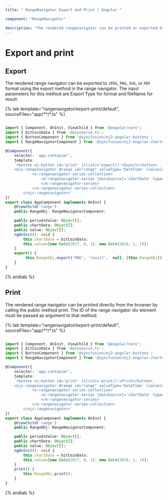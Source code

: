 ```yaml
---
title: " RangeNavigator Export and Print | Angular "

component: "RangeNavigator"

description: "The rendered rangenavigator can be printed or exported directly from the browser by calling the public method print and export."
---
```


# Export and print

## Export

The rendered range navigator can be exported to `JPEG`, `PNG`, `SVG`, or `PDF` format using the export method in the range navigator. The input parameters for this method are Export Type for format and fileName for result.

{% tab template="rangenavigator/export-print/default", sourceFiles="app/**/*.ts" %}

```typescript

import { Component, OnInit, ViewChild } from '@angular/core';
import { bitCoinData } from 'datasource.ts';
import { ButtonComponent } from '@syncfusion/ej2-angular-buttons';
import { RangeNavigatorComponent } from '@syncfusion/ej2-angular-charts';

@Component({
    selector: 'app-container',
    template:
    `<button ej-button id='print' (click)='export()'>Export</button>
    <ejs-rangenavigator #range id="range" valueType='DateTime' [value]='value'>
            <e-rangenavigator-series-collection>
                <e-rangenavigator-series [dataSource]='chartData' type='Area' xName='x' yName='y' width=2>
                </e-rangenavigator-series>
            </e-rangenavigator-series-collection>
        </ejs-rangenavigator>`
})
export class AppComponent implements OnInit {
    @ViewChild('range')
    public RangeObj: RangeNavigatorComponent;

    public periodsValue: Object[];
    public chartData: Object[];
    public value: Object[];
    ngOnInit(): void {
        this.chartData = bitCoinData;
        this.value=[new Date(2017, 8, 1), new Date(2018, 1, 1)];
    }
    export() {
         this.RangeObj.export('PNG', 'result',  null, [this.RangeObj]);
    }
}

```

{% endtab %}

## Print

The rendered range navigator can be printed directly from the browser by calling the public method print. The ID of the range navigator div element must be passed as argument to that method.

{% tab template="rangenavigator/export-print/default", sourceFiles="app/**/*.ts" %}

```typescript

import { Component, OnInit, ViewChild } from '@angular/core';
import { bitCoinData } from 'datasource.ts';
import { ButtonComponent } from '@syncfusion/ej2-angular-buttons';
import { RangeNavigatorComponent } from '@syncfusion/ej2-angular-charts';

@Component({
    selector: 'app-container',
    template:
    `<button ej-button id='print' (click)='print()'>Print</button>
    <ejs-rangenavigator #range id="range" valueType='DateTime' [value]='value'>
            <e-rangenavigator-series-collection>
                <e-rangenavigator-series [dataSource]='chartData' type='Area' xName='x' yName='y' width=2>
                </e-rangenavigator-series>
            </e-rangenavigator-series-collection>
        </ejs-rangenavigator>`
})
export class AppComponent implements OnInit {
    @ViewChild('range')
    public RangeObj: RangeNavigatorComponent;

    public periodsValue: Object[];
    public chartData: Object[];
    public value: Object[];
    ngOnInit(): void {
        this.chartData = bitCoinData;
        this.value=[new Date(2017, 8, 1), new Date(2018, 1, 1)];
    }
    print() {
        this.RangeObj.print();
    }
}

```

{% endtab %}
